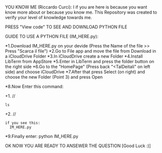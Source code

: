 YOU KNOW ME (Riccardo Curci):
  I if you are here is because you want know more about or because you know me. This Repository was created to verify your level of knowledge towards me.

PRESS "View code" TO SEE AND DOWNLOAD PYTHON FILE

GUIDE TO USE A PYTHON FILE (IM_HERE.py):

  *1.Download IM_HERE.py on your devide (Press the Name of the file >> Press "Scarca il file")
  *2.Go to File app and move the file from Download in a iCloudDrive Folder
  *3.In iCloudDrive create a new Folder
  *4.Install LibTerm from AppStore
  *5.Enter in LibTerm and press the folder button on the right side
  *6.Go to the "HomePage" (Press back "<TalDeitali" on left side) and choose iCloudDrive
  *7.After that press Select (on right) and choose the new Folder (Point 3) and press Open

  *8.Now Enter this command:
  
  +1. //
    
    ls
    
  +2. // 
  
  
    if you see this:
      IM_HERE.py


  *9.Finally enter:
    python IM_HERE.py

OK NOW YOU ARE READY TO ANSEWER THE QUESTION [Good Luck :)]
